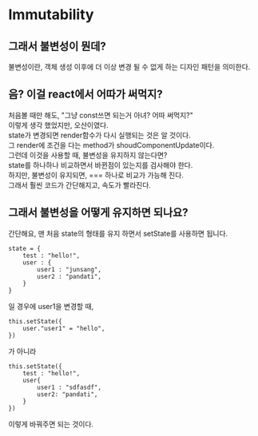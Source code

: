 # Immutability

## 그래서 불변성이 뭔데?
불변성이란, 객체 생성 이후에 더 이상 변경 될 수 없게 하는 디자인 패턴을 의미한다.

## 음? 이걸 react에서 어따가 써먹지?
처음볼 때만 해도, "그냥 const쓰면 되는거 아녀? 어따 써먹지?"   
이렇게 생각 했었지만, 오산이였다.  
state가 변경되면 render함수가 다시 실행되는 것은 알 것이다.  
그 render에 조건을 다는 method가 shoudComponentUpdate이다.  
그런데 이것을 사용할 때, 불변성을 유지하지 않는다면?  
state를 하나하나 비교하면서 바뀐점이 있는지를 검사해야 한다.  
하지만, 불변성이 유지되면, === 하나로 비교가 가능해 진다.  
그래서 훨씬 코드가 간단해지고, 속도가 빨라진다.  

## 그래서 불변성을 어떻게 유지하면 되나요?

간단해요, 맨 처음 state의 형태를 유지 하면서 setState를 사용하면 됩니다.
```
state = {
    test : "hello!",
    user : {
        user1 : "junsang",
        user2 : "pandati",
    }
}
```
일 경우에 user1을 변경할 때,
```
this.setState({
    user."user1" = "hello",
})
```
가 아니라
```
this.setState({
    test : "hello!",
    user{
        user1 : "sdfasdf",
        user2: "pandati",
    }
})
```
이렇게 바꿔주면 되는 것이다.  
